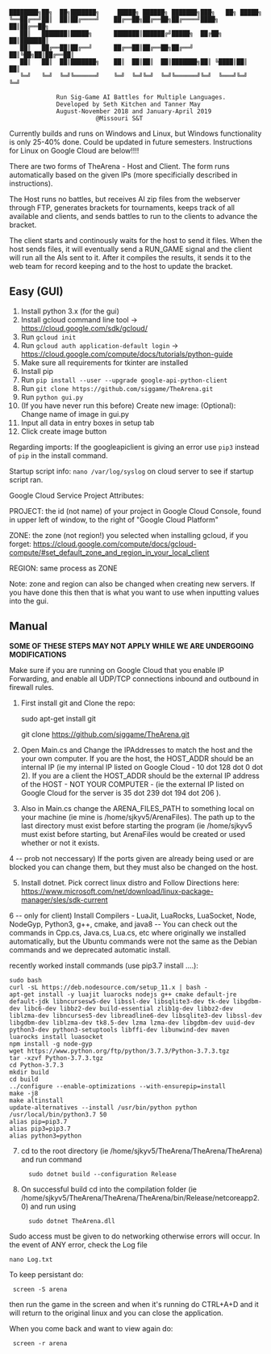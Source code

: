 

    ████████╗██╗  ██╗███████╗     █████╗ ██████╗ ███████╗███╗   ██╗ █████╗ 
    ╚══██╔══╝██║  ██║██╔════╝    ██╔══██╗██╔══██╗██╔════╝████╗  ██║██╔══██╗
       ██║   ███████║█████╗      ███████║██████╔╝█████╗  ██╔██╗ ██║███████║
       ██║   ██╔══██║██╔══╝      ██╔══██║██╔══██╗██╔══╝  ██║╚██╗██║██╔══██║
       ██║   ██║  ██║███████╗    ██║  ██║██║  ██║███████╗██║ ╚████║██║  ██║
       ╚═╝   ╚═╝  ╚═╝╚══════╝    ╚═╝  ╚═╝╚═╝  ╚═╝╚══════╝╚═╝  ╚═══╝╚═╝  ╚═╝
                                                                       
                 Run Sig-Game AI Battles for Multiple Languages.
                 Developed by Seth Kitchen and Tanner May
                 August-November 2018 and January-April 2019
                            @Missouri S&T
                 
Currently builds and runs on Windows and Linux, but Windows functionality is only 25-40% done. Could be updated in future semesters.
Instructions for Linux on Google Cloud are below!!!!

There are two forms of TheArena - Host and Client. The form runs automatically based on the given IPs (more specificially described in instructions).

The Host runs no battles, but receives AI zip files from the webserver through FTP,
generates brackets for tournaments, keeps track of all available and clients, and sends battles to run to the clients to advance the
bracket.

The client starts and continously waits for the host to send it files. When the host sends files, it will eventually send a RUN_GAME signal
and the client will run all the AIs sent to it. After it compiles the results, it sends it to the web team for record keeping and to the host
to update the bracket.

## Easy (GUI)
 1. Install python 3.x (for the gui)
 2. Install gcloud command line tool -> https://cloud.google.com/sdk/gcloud/
 3. Run `gcloud init`
 4. Run `gcloud auth application-default login` -> https://cloud.google.com/compute/docs/tutorials/python-guide
 5. Make sure all requirements for tkinter are installed
 6. Install pip
 7. Run `pip install --user --upgrade google-api-python-client`
 8. Run `git clone https://github.com/siggame/TheArena.git`
 9. Run `python gui.py`
 10. (If you have never run this before) Create new image:
     (Optional): Change name of image in gui.py
   1. Input all data in entry boxes in setup tab
   2. Click create image button

Regarding imports:
If the googleapiclient is giving an error use `pip3` instead of `pip` in the install command.

Startup script info:
`nano /var/log/syslog` on cloud server to see if startup script ran.

Google Cloud Service Project Attributes:

PROJECT: the id (not name) of your project in Google Cloud Console, found in upper left of window, to the right of "Google Cloud Platform"

ZONE: the zone (not region!) you selected when installing gcloud, if you forget: https://cloud.google.com/compute/docs/gcloud-compute/#set_default_zone_and_region_in_your_local_client

REGION: same process as ZONE

Note: zone and region can also be changed when creating new servers. If you have done this then that is what you want to use when inputting values into the gui.


## Manual

**SOME OF THESE STEPS MAY NOT APPLY WHILE WE ARE UNDERGOING MODIFICATIONS**

Make sure if you are running on Google Cloud that you enable IP Forwarding, and enable all UDP/TCP connections inbound and outbound in firewall rules.

1) First install git and Clone the repo:

    sudo apt-get install git
      
    git clone https://github.com/siggame/TheArena.git

2) Open Main.cs and Change the IPAddresses to match the host and the your own computer. If you are the host, the HOST_ADDR should be an
   internal IP (ie my internal IP listed on Google Cloud - 10 dot 128 dot 0 dot 2). If you are a client the HOST_ADDR should be the external IP address
   of the HOST - NOT YOUR COMPUTER - (ie the external IP listed on Google Cloud for the server is 35 dot 239 dot 194 dot 206 ).

3) Also in Main.cs change the ARENA_FILES_PATH to something local on your machine (ie mine is /home/sjkyv5/ArenaFiles). The path up to the last
   directory must exist before starting the program (ie /home/sjkyv5 must exist before starting, but ArenaFiles would be created or used whether
   or not it exists.

4 -- prob not neccessary)  If the ports given are already being used or are blocked you can change them, but they must also be changed on the host.

5) Install dotnet. Pick correct linux distro and Follow Directions here: https://www.microsoft.com/net/download/linux-package-manager/sles/sdk-current

6 -- only for client) Install Compilers - LuaJit, LuaRocks, LuaSocket, Node, NodeGyp, Python3, g++, cmake, and java8 -- You can check out the
                      commands in Cpp.cs, Java.cs, Lua.cs, etc where originally we installed automatically, but the Ubuntu commands were not the same
                      as the Debian commands and we deprecated automatic install.

recently worked install commands (use pip3.7 install ....):

    sudo bash
    curl -sL https://deb.nodesource.com/setup_11.x | bash -
    apt-get install -y luajit luarocks nodejs g++ cmake default-jre default-jdk libncursesw5-dev libssl-dev libsqlite3-dev tk-dev libgdbm-dev libc6-dev libbz2-dev build-essential zlib1g-dev libbz2-dev liblzma-dev libncurses5-dev libreadline6-dev libsqlite3-dev libssl-dev libgdbm-dev liblzma-dev tk8.5-dev lzma lzma-dev libgdbm-dev uuid-dev python3-dev python3-setuptools libffi-dev libunwind-dev maven
    luarocks install luasocket
    npm install -g node-gyp
    wget https://www.python.org/ftp/python/3.7.3/Python-3.7.3.tgz
    tar -xzvf Python-3.7.3.tgz
    cd Python-3.7.3
    mkdir build
    cd build
    ../configure --enable-optimizations --with-ensurepip=install
    make -j8
    make altinstall
    update-alternatives --install /usr/bin/python python /usr/local/bin/python3.7 50
    alias pip=pip3.7
    alias pip3=pip3.7
    alias python3=python
                      
7) cd to the root directory (ie /home/sjkyv5/TheArena/TheArena/TheArena) and run command

         sudo dotnet build --configuration Release
    
8) On successful build cd into the compilation folder (ie /home/sjkyv5/TheArena/TheArena/TheArena/bin/Release/netcoreapp2.0) and run using

         sudo dotnet TheArena.dll

Sudo access must be given to do networking otherwise errors will occur. In the event of ANY error, check the Log file

    nano Log.txt
    
    
 To keep persistant do:
 
     screen -S arena
 
 then run the game in the screen and when it's running do CTRL+A+D and it will return to the original linux and you can close the application.
 
 When you come back and want to view again do:
 
     screen -r arena
    

